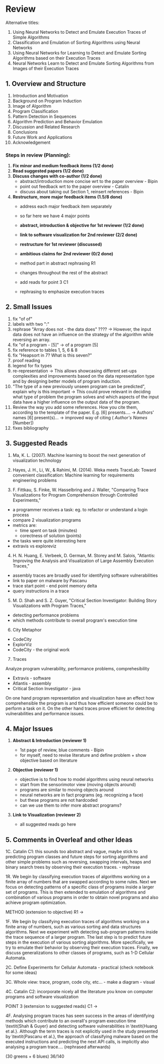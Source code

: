 # Review

Alternative titles: 

1. Using Neural Networks to Detect and Emulate Execution Traces of Simple Algorithms
2. Classification and Emulation of Sorting Algorithms using Neural Networks
3. Using Neural Networks for Learning to Detect and Emulate Sorting Algorithms based on their Execution Traces
4. Neural Networks Learn to Detect and Emulate Sorting Algorithms from Images of their Execution Traces


## 1. Overview and Structure

1. Introduction and Motivation
2. Background on Program Induction
3. Image of Algorithm
4. Program Classification
5. Pattern Detection in Sequences
6. Algorithm Prediction and Behavior Emulation
7. Discussion and Related Research
8. Conclusions
9. Future Work and Applications
10. Acknowledgement

### Steps in review (Planning):

1. **Fix minor and medium feedback items (1/2 done)**
2. **Read suggested papers (1/2 done)**
3. **Discuss changes with co-author (1/2 done)**
	- abstract/introduction more concise wrt to the paper overview - Bipin
	- point out feedback wrt to the paper overview - Catalin
	- discuss about taking out Section 1, reinsert references - Bipin
4. **Restructure, more major feedback items (1.5/8 done)**
	- address each major feedback item separately
	- so far here we have 4 major points

	- **abstract, introduction & objective for 1st reviewer (1/2 done)**
	- **link to software visualization for 2nd reviewer (2/2 done)**
	- **restructure for 1st reviewer (discussed)**
	- **ambitious claims for 2nd reviewer (0/2 done)**

	- method part in abstract rephrasing R1
	- changes throughout the rest of the abstract
	- add reads for point 3 C1
	- rephrasing to emphasize execution traces


## 2. Small Issues

1. fix "of of"
2. labels with two ":"
3. rephrase "Array does not - the data does" ???? -> However, the input data does not have an influence on the strategy of the algorithm while reversing an array.
4. fix "of a program - [5]" -> of a program [5]
5. fix reference to tables 1, 5, 6 & 8
6. fix "Heapsort in 7? What is this seven?"
7. proof reading
8. legend for fix types
9. re-representation -> This allows showcasing different set-ups complexities and improvements based on the data representation type and by designing better models of program induction.
10. "The type of a new previously unseen program can be predicted", explain why is this important -> This could prove relevant in deciding what type of problem the program solves and which aspects of the input data have a higher influence on the output data of the program.
11. Review the way you add some references. How you cite them, according to the template of the paper. E.g. [6] presents…. -> Authors' names [6] present(s)… -> improved way of citing ( *Author's Names* [Number])
12. fixes bibliography

## 3. Suggested Reads

1. Ma, K. L. (2007). Machine learning to boost the next generation of visualization technology

2. Hayes, J. H., Li, W., & Rahimi, M. (2014). Weka meets TraceLab: Toward convenient classification: Machine learning for requirements engineering problems

3. F. Fittkau, S. Finke, W. Hasselbring and J. Waller, "Comparing Trace Visualizations for Program Comprehension through Controlled Experiments,"

- a programmer receives a task: eg. to refactor or understand a login process
- compare 2 visualization programs
- metrics are:
	- time spent on task (minutes)
	- corectness of solution (points)
- the tasks were quite interesting here
- extravis vs exploreviz

4. H. N. Huang, E. Verbeek, D. German, M. Storey and M. Salois, "Atlantis: Improving the Analysis and Visualization of Large Assembly Execution Traces,"

- assembly traces are broadly used for identifying software vulnerabilities
- link to paper on malware by Pascanu
- trace start point - end point memory delta
- query instructions in a trace

5. M. D. Shah and S. Z. Guyer, "Critical Section Investigator: Building Story Visualizations with Program Traces,"

- detecting performance problems
- which methods contribute to overall program's execution time

6. City Metaphor

- CodeCity 
- ExplorViz
- CodeCity - the original work

7. Traces

Analyze program vulnerability, performance problems, comprehesibility

- Extravis - software
- Atlantis - assembly
- Critical Section Investigator - java 

On one hand program representation and visualization have an effect how comprehensible the program is and thus how efficient someone could be to perform a task on it. On the other hand traces prove efficient for detecting vulnerabilities and performance issues.


## 4. Major Issues

1. **Abstract & Introduction (reviewer 1)**
	- 1st page of review, blue comments - Bipin
	- for myself, need to revise literature and define problem + show objective based on literature

2. **Objective (reviewer 1)**
	- objective is to find how to model algorithms using neural networks
	- start from the sensorimotor view (moving objects around)
	- programs are similar to moving objects around
	- neural networks are in fact programs (eg. recognizing a face)
	- but these programs are not hardcoded
	- can we use them to infer more abstract programs?

3. **Link to Visualization (reviewer 2)**
	- all suggested reads go here

## 5. Comments in Overleaf and other Ideas

1C. Catalin C1: this sounds too abstract and vague, maybe stick to predicting program classes and future steps for sorting algorithms and other simple problems such as reversing, swapping intervals, heaps and binary search trees by observing their execution traces. - rephrase

1R. We begin by classifying execution traces of algorithms working on a finite array of numbers that are swapped according to some rules. Next we focus on detecting patterns of a specific class of programs inside a larger set of programs. This is then extended to emulation of algorithms and combination of various programs in order to obtain novel programs and also achieve program optimization. 

METHOD (extension to objective) R1
-> 

1F. We begin by classifying execution traces of algorithms working on a finite array of numbers, such as various sorting and data structures algorithms. Next we experiment with detecting sub-program patterns inside the trace sequence of a larger program. The last step is to predict future steps in the execution of various sorting algorithms. More specifically, we try to emulate their behavior by observing their execution traces. Finally, we discuss generalizations to other classes of programs, such as 1-D Cellular Automata.

2C. Define Experiments for Cellular Automata - practical (check notebook for some ideas)

3C. Whole view: trace, program, code city, etc... - make a diagram - visual

4C. Catalin C2: incorporate nicely all the literature you know on computer programs and software visualization

POINT 3 (extension to suggested reads) C1
-> 

4F. Analysing program traces has seen success in the areas of identifying methods which contribute to an overall's program execution time \textit{Shah \& Guyer} and detecting software vulnerabilities in \textit{Huang et al.}. Although the term traces is not explicitly used in the study presented by \textit{Pascanu et al.}, the approach of classifying malware based on the executed instructions and predicting the next API calls, is implicitly also analysing a program trace.... (rephrased afterwards)

(30 greens + 6 blues) 36/140